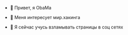 - 👋 Привет, я ObaMa
- 👀 Меня интересует мир.хакинга


- 🌱 Я сейчас учусь взламывать страницы в соц сетях




<!---
Obamadragonborn/Obamadragonborn is a ✨ special ✨ repository because its `README.md` (this file) appears on your GitHub profile.
You can click the Preview link to take a look at your changes.
--->
